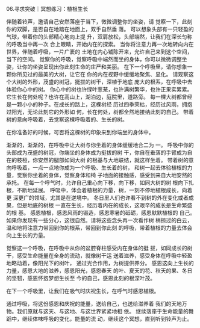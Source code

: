 06.寻求突破｜冥想练习：植根生长 
 
伴随着铃声，邀请自己安然落座于当下，微微调整你的坐姿，请
觉察一下，此刻你的双脚，是否自在地踏在地面上，双手自然垂
落。 
可以想象头部有一只轻盈的气球，带着你的头部精心地向上提
升，双肩放松，头部端然，让我们在深长匀称的呼吸当中再一次
合上眼睛，开始内在的探索。 
当你将注意力再一次地转向内在世界，伴随着呼吸，一片广袤的
土地在内心铺陈开来，允许自己来到这个空间，当下的空间。 
觉察你的呼吸，觉察呼吸中端然而坐的身体，你可以微微调整坐
姿，让你的坐姿呈现出你此刻生命的庄严和美丽。 
在下一个呼吸里，请你想象一颗你所见过的最美的大树，让它在
你的内在视野中缓缓地聚焦、显化。 
请观察这个大树的外形，茂盛的树冠，挺拔的树干，深植于地底
庞大的根系，在呼吸中去体验你心中的树。 
你心中的树也许绿叶葱茏，也许满树繁华，也许正果实累累。 
它生长在何处呢？也许在高山上，湖泊边，庭院里，道路旁。 
每一棵大树都曾经是一颗小小的种子。在成长的路上，这棵树经
历过四季荣枯，经历过风雨，拥抱过阳光，无论此刻它的外形如
何，长在何处，树都全然地接纳此刻的自己。 
带着树的意向呼吸着，去觉察这棵呼吸着的、生长的树。 


在你准备好的时候，可否将这棵树的印象来到你端坐的身体中。 
 
渐渐的，渐渐的，在呼吸中让大树与你坐着的身体缓缓地合二为
一。 
呼吸中你的头部成为茂盛的树冠，你端坐的身体成为挺拔的树
干，你自在垂落的手臂成为自在的枝桠，你安然的腿部如同大树
的根基与大地联结，就这样坐着。 
带着树的意向呼吸着，一点一点地你成为一个呼吸、生长着的树，
和树一起去体验植根的力量，觉察你坐着的身体，觉察身体和椅
子地面的接触感，感受到来自大地安然的承托。 
在每一个呼气时，允许自己重心向下移，向下移，如同大树的树
根向下扎根，不断地延展。 
呼吸中，体会着植根的力量，树，一刻不停地植根成长，向着更
深更广的领域，尤其是在逆境中。 
冬日里人们也许看不到树的外在变化或者成果，但是地底的树根
一直在生长，经历着内在的成长，这艰辛的成长是生命繁盛的根
基。 
感恩植根，感恩风雨的锻造，感恩寒暑的砥砺，感恩默默植根的
自己。 
如果你发现有一些分心，这很自然。请将这些念头再一次看作树
梢掠过的白云，温和地将注意力带回到你的根系，带回到你此刻
的呼吸，带着植根的力量去体会向上生长的力量。 


觉察这一个呼吸，在呼吸中从你的盆腔脊柱感受内在身体的挺
拔，如同成长的树干，感受生命能量在全身的流动，就像树干运
送着滋养，感受身体在呼吸中轻盈地略动着，像阳光下的树叶，
通过光合作用，为树提供养分。 
感恩这向上生长的力量，感恩大地的滋养，感恩阳光，感恩春天
的叶、夏天的花、秋天的果、冬日的坚韧，感恩怀抱梦想生长至
今的自己，感恩此刻的根深叶茂。 
 
在下一个呼吸里，让我们在吸气时庆祝生长，在呼气时感恩植根。 
 
通过呼吸，将这份感恩和庆祝的能量，送给自己，也送给滋养着
我们的天地万物。我们原就与这天、与这地、与这世界紧紧地相
依。 
继续落座于生命能量的舞蹈中，继续体味呼吸的变化，能量的流
动，继续这个冥想，直到听到铃声为止。 


